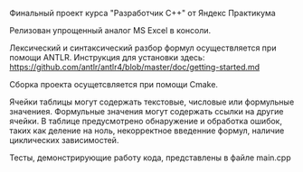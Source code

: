 Финальный проект курса "Разработчик С++" от Яндекс Практикума

Релизован упрощенный аналог MS Excel в консоли.

Лексический и синтаксический разбор формул осуществляется при помощи ANTLR.
Инструкция для установки здесь: https://github.com/antlr/antlr4/blob/master/doc/getting-started.md

Сборка проекта осущетсвляется при помощи Cmake.

Ячейки таблицы могут содержать текстовые, числовые или формульные значениея. Формульные значения могут содержать ссылки на другие ячейки.
В таблице предусмотрено обнаружение и обработка ошибок, таких как деление на ноль, некорректное введенние формул, наличие циклических зависимостей.

Тесты, демонстрирующие работу кода, представлены в файле main.cpp
